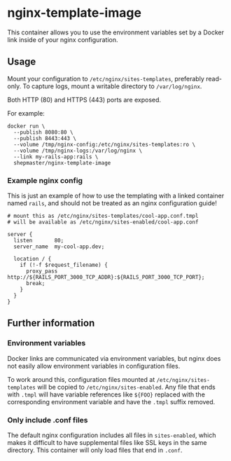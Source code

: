 # nginx-template-image

This container allows you to use the environment variables set by a
Docker link inside of your nginx configuration.

## Usage

Mount your configuration to `/etc/nginx/sites-templates`, preferably
read-only. To capture logs, mount a writable directory to
`/var/log/nginx`.

Both HTTP (80) and HTTPS (443) ports are exposed.

For example:

```
docker run \
  --publish 8080:80 \
  --publish 8443:443 \
  --volume /tmp/nginx-config:/etc/nginx/sites-templates:ro \
  --volume /tmp/nginx-logs:/var/log/nginx \
  --link my-rails-app:rails \
  shepmaster/nginx-template-image
```

### Example nginx config

This is just an example of how to use the templating with a linked
container named `rails`, and should not be treated as an nginx
configuration guide!

```
# mount this as /etc/nginx/sites-templates/cool-app.conf.tmpl
# will be available as /etc/nginx/sites-enabled/cool-app.conf

server {
  listen       80;
  server_name  my-cool-app.dev;

  location / {
    if (!-f $request_filename) {
      proxy_pass   http://${RAILS_PORT_3000_TCP_ADDR}:${RAILS_PORT_3000_TCP_PORT};
      break;
    }
  }
}
```

## Further information

### Environment variables

Docker links are communicated via environment variables, but nginx
does not easily allow environment variables in configuration files.

To work around this, configuration files mounted at
`/etc/nginx/sites-templates` will be copied to
`/etc/nginx/sites-enabled`. Any file that ends with `.tmpl` will have
variable references like `${FOO}` replaced with the corresponding
environment variable and have the `.tmpl` suffix removed.

### Only include .conf files

The default nginx configuration includes all files in `sites-enabled`,
which makes it difficult to have supplemental files like SSL keys in
the same directory. This container will only load files that end in
`.conf`.
